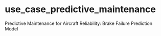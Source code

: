 # use_case_predictive_maintenance
Predictive Maintenance for Aircraft Reliability: Brake Failure Prediction Model
